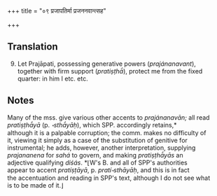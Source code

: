 +++
title = "०९ प्रजापतिर्मा प्रजननवान्त्सह"

+++
## Translation
9. Let Prajāpati, possessing generative powers (*prajánanavant*),  
together with firm support (*pratiṣṭhā́*), protect me from the fixed  
quarter: in him I etc. etc.

## Notes
Many of the mss. give various other accents to *prajánanavān;* all read  
*pratiṣṭhā́yā* (p. *॰sthā́yāḥ*), which SPP. accordingly retains,\*  
although it is a palpable corruption; the comm. makes no difficulty of  
it, viewing it simply as a case of the substitution of genitive for  
instrumental; he adds, however, another interpretation, supplying  
*prajananena* for *sahá* to govern, and making *pratiṣṭhā́yās* an  
adjective qualifying *diśás*. \*⌊W's B. and all of SPP's authorities  
appear to accent *pratíṣṭāyā*, p. *pratí॰sthāyāḥ*, and this is in fact  
the accentuation and reading in SPP's text, although I do not see what  
is to be made of it.⌋
